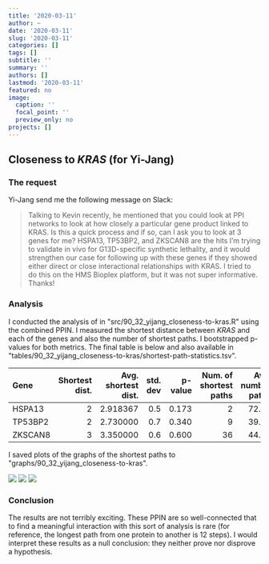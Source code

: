 ```yaml
---
title: '2020-03-11'
author: ~
date: '2020-03-11'
slug: '2020-03-11'
categories: []
tags: []
subtitle: ''
summary: ''
authors: []
lastmod: '2020-03-11'
featured: no
image:
  caption: ''
  focal_point: ''
  preview_only: no
projects: []
---
```


## Closeness to *KRAS* (for Yi-Jang)

### The request

Yi-Jang send me the following message on Slack:

> Talking to Kevin recently, he mentioned that you could look at PPI networks to look at how closely a particular gene product linked to KRAS. 
> Is this a quick process and if so, can I ask you to look at 3 genes for me?
> HSPA13, TP53BP2, and ZKSCAN8 are the hits I’m trying to validate in vivo for G13D-specific synthetic lethality, and it would strengthen our case for following up with these genes if they showed either direct or close interactional relationships with KRAS.
> I tried to do this on the HMS Bioplex platform, but it was not super informative.
> Thanks!

### Analysis

I conducted the analysis of in "src/90_32_yijang_closeness-to-kras.R" using the combined PPIN.
I measured the shortest distance between *KRAS* and each of the genes and also the number of shortest paths.
I bootstrapped p-values for both metrics.
The final table is below and also available in "tables/90_32_yijang_closeness-to-kras/shortest-path-statistics.tsv".

|Gene    | Shortest dist.| Avg. shortest dist.| std. dev| p-value| Num. of shortest paths| Avg. number paths| std. dev.| p-value|
|:-------|--------------:|-------------------:|--------:|-------:|----------------------:|-----------------:|---------:|-------:|
|HSPA13  |              2|            2.918367|      0.5|   0.173|                      2|             72.05|     147.6|    0.81|
|TP53BP2 |              2|            2.730000|      0.7|   0.340|                      9|             39.06|      69.6|    0.71|
|ZKSCAN8 |              3|            3.350000|      0.6|   0.600|                     36|             44.94|      93.7|    0.77|


I saved plots of the graphs of the shortest paths to "graphs/90_32_yijang_closeness-to-kras".

![](/img/graphs/90_32_yijang_closeness-to-kras/shortest-path_KRAS-HSPA13.svg)
![](/img/graphs/90_32_yijang_closeness-to-kras/shortest-path_KRAS-TP53BP2.svg)
![](/img/graphs/90_32_yijang_closeness-to-kras/shortest-path_KRAS-ZKSCAN8.svg)

### Conclusion

The results are not terribly exciting.
These PPIN are so well-connected that to find a meaningful interaction with this sort of analysis is rare (for reference, the longest path from one protein to another is 12 steps).
I would interpret these results as a null conclusion: they neither prove nor disprove a hypothesis.
